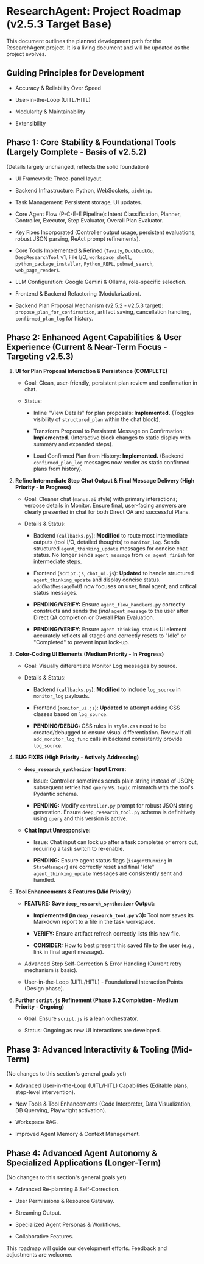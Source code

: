 ResearchAgent: Project Roadmap (v2.5.3 Target Base)
===================================================

This document outlines the planned development path for the ResearchAgent project. It is a living document and will be updated as the project evolves.

Guiding Principles for Development
----------------------------------

-   Accuracy & Reliability Over Speed

-   User-in-the-Loop (UITL/HITL)

-   Modularity & Maintainability

-   Extensibility

Phase 1: Core Stability & Foundational Tools (Largely Complete - Basis of v2.5.2)
---------------------------------------------------------------------------------

(Details largely unchanged, reflects the solid foundation)

-   UI Framework: Three-panel layout.

-   Backend Infrastructure: Python, WebSockets, `aiohttp`.

-   Task Management: Persistent storage, UI updates.

-   Core Agent Flow (P-C-E-E Pipeline): Intent Classification, Planner, Controller, Executor, Step Evaluator, Overall Plan Evaluator.

-   Key Fixes Incorporated (Controller output usage, persistent evaluations, robust JSON parsing, ReAct prompt refinements).

-   Core Tools Implemented & Refined (`Tavily`, `DuckDuckGo`, `DeepResearchTool` v1, File I/O, `workspace_shell`, `python_package_installer`, `Python_REPL`, `pubmed_search`, `web_page_reader`).

-   LLM Configuration: Google Gemini & Ollama, role-specific selection.

-   Frontend & Backend Refactoring (Modularization).

-   Backend Plan Proposal Mechanism (v2.5.2 - v2.5.3 target): `propose_plan_for_confirmation`, artifact saving, cancellation handling, `confirmed_plan_log` for history.

Phase 2: Enhanced Agent Capabilities & User Experience (Current & Near-Term Focus - Targeting v2.5.3)
-----------------------------------------------------------------------------------------------------

1.  **UI for Plan Proposal Interaction & Persistence (COMPLETE)**

    -   Goal: Clean, user-friendly, persistent plan review and confirmation in chat.

    -   Status:

        -   Inline "View Details" for plan proposals: **Implemented.** (Toggles visibility of `structured_plan` within the chat block).

        -   Transform Proposal to Persistent Message on Confirmation: **Implemented.** (Interactive block changes to static display with summary and expanded steps).

        -   Load Confirmed Plan from History: **Implemented.** (Backend `confirmed_plan_log` messages now render as static confirmed plans from history).

2.  **Refine Intermediate Step Chat Output & Final Message Delivery (High Priority - In Progress)**

    -   Goal: Cleaner chat (`manus.ai` style) with primary interactions; verbose details in Monitor. Ensure final, user-facing answers are clearly presented in chat for both Direct QA and successful Plans.

    -   Details & Status:

        -   Backend (`callbacks.py`): **Modified** to route most intermediate outputs (tool I/O, detailed thoughts) to `monitor_log`. Sends structured `agent_thinking_update` messages for concise chat status. No longer sends `agent_message` from `on_agent_finish` for intermediate steps.

        -   Frontend (`script.js`, `chat_ui.js`): **Updated** to handle structured `agent_thinking_update` and display concise status. `addChatMessageToUI` now focuses on user, final agent, and critical status messages.

        -   **PENDING/VERIFY:** Ensure `agent_flow_handlers.py` correctly constructs and sends the *final*  `agent_message` to the user after Direct QA completion or Overall Plan Evaluation.

        -   **PENDING/VERIFY:** Ensure `agent-thinking-status` UI element accurately reflects all stages and correctly resets to "Idle" or "Completed" to prevent input lock-up.

3.  **Color-Coding UI Elements (Medium Priority - In Progress)**

    -   Goal: Visually differentiate Monitor Log messages by source.

    -   Details & Status:

        -   Backend (`callbacks.py`): **Modified** to include `log_source` in `monitor_log` payloads.

        -   Frontend (`monitor_ui.js`): **Updated** to attempt adding CSS classes based on `log_source`.

        -   **PENDING/DEBUG:** CSS rules in `style.css` need to be created/debugged to ensure visual differentiation. Review if all `add_monitor_log_func` calls in backend consistently provide `log_source`.

4.  **BUG FIXES (High Priority - Actively Addressing)**

    -   **`deep_research_synthesizer` Input Errors:**

        -   Issue: Controller sometimes sends plain string instead of JSON; subsequent retries had `query` vs. `topic` mismatch with the tool's Pydantic schema.

        -   **PENDING:** Modify `controller.py` prompt for robust JSON string generation. Ensure `deep_research_tool.py` schema is definitively using `query` and this version is active.

    -   **Chat Input Unresponsive:**

        -   Issue: Chat input can lock up after a task completes or errors out, requiring a task switch to re-enable.

        -   **PENDING:** Ensure agent status flags (`isAgentRunning` in `StateManager`) are correctly reset and final "Idle" `agent_thinking_update` messages are consistently sent and handled.

5.  **Tool Enhancements & Features (Mid Priority)**

    -   **FEATURE: Save `deep_research_synthesizer` Output:**

        -   **Implemented (in `deep_research_tool.py` v3):** Tool now saves its Markdown report to a file in the task workspace.

        -   **VERIFY:** Ensure artifact refresh correctly lists this new file.

        -   **CONSIDER:** How to best present this saved file to the user (e.g., link in final agent message).

    -   Advanced Step Self-Correction & Error Handling (Current retry mechanism is basic).

    -   User-in-the-Loop (UITL/HITL) - Foundational Interaction Points (Design phase).

6.  **Further `script.js` Refinement (Phase 3.2 Completion - Medium Priority - Ongoing)**

    -   Goal: Ensure `script.js` is a lean orchestrator.

    -   Status: Ongoing as new UI interactions are developed.

Phase 3: Advanced Interactivity & Tooling (Mid-Term)
----------------------------------------------------

(No changes to this section's general goals yet)

-   Advanced User-in-the-Loop (UITL/HITL) Capabilities (Editable plans, step-level intervention).

-   New Tools & Tool Enhancements (Code Interpreter, Data Visualization, DB Querying, Playwright activation).

-   Workspace RAG.

-   Improved Agent Memory & Context Management.

Phase 4: Advanced Agent Autonomy & Specialized Applications (Longer-Term)
-------------------------------------------------------------------------

(No changes to this section's general goals yet)

-   Advanced Re-planning & Self-Correction.

-   User Permissions & Resource Gateway.

-   Streaming Output.

-   Specialized Agent Personas & Workflows.

-   Collaborative Features.

This roadmap will guide our development efforts. Feedback and adjustments are welcome.